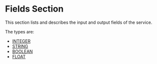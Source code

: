 # Fields Section

This section lists and describes the input and output fields of the service.

The types are:

* [INTEGER](type/INTEGER.md)
* [STRING](type/STRING.md)
* [BOOLEAN](type/BOOLEAN.md)
* [FLOAT](type/FLOAT.md)
